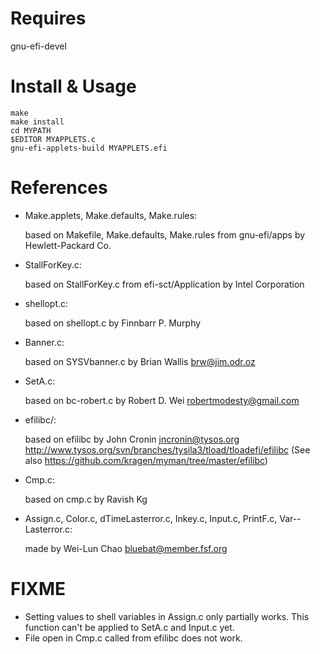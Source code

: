 Requires
========
gnu-efi-devel

Install & Usage
===============
	make
	make install
	cd MYPATH
	$EDITOR MYAPPLETS.c
	gnu-efi-applets-build MYAPPLETS.efi

References
==========
* Make.applets, Make.defaults, Make.rules:

	based on Makefile, Make.defaults, Make.rules from gnu-efi/apps by Hewlett-Packard Co.
* StallForKey.c:

	based on StallForKey.c from efi-sct/Application by Intel Corporation
* shellopt.c:

	based on shellopt.c by Finnbarr P. Murphy
* Banner.c:

	based on SYSVbanner.c by Brian Wallis <brw@jim.odr.oz>
* SetA.c:

	based on bc-robert.c by Robert D. Wei <robertmodesty@gmail.com>
* efilibc/:

	based on efilibc by John Cronin <jncronin@tysos.org>
	http://www.tysos.org/svn/branches/tysila3/tload/tloadefi/efilibc
	(See also https://github.com/kragen/myman/tree/master/efilibc)
* Cmp.c:

	based on cmp.c by Ravish Kg
* Assign.c, Color.c, dTimeLasterror.c, Inkey.c, Input.c, PrintF.c, Var--Lasterror.c:

	made by Wei-Lun Chao <bluebat@member.fsf.org>

FIXME
=====
* Setting values to shell variables in Assign.c only partially works.
This function can't be applied to SetA.c and Input.c yet.
* File open in Cmp.c called from efilibc does not work.
